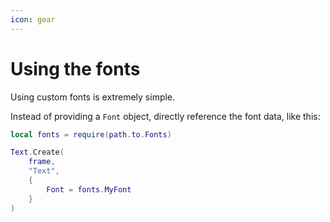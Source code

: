 ```yaml
---
icon: gear
---
```


# Using the fonts

Using custom fonts is extremely simple.

Instead of providing a `Font` object, directly reference the font data, like this:

```lua
local fonts = require(path.to.Fonts)

Text.Create(
	frame,
	"Text",
	{
		Font = fonts.MyFont
	}
)
```
